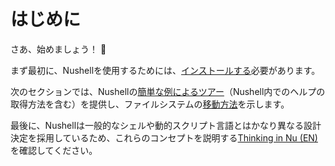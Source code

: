 # はじめに

さあ、始めましょう！ 🐘

まず最初に、Nushellを使用するためには、[インストールする](installation.md)必要があります。

次のセクションでは、Nushellの[簡単な例によるツアー](quick_tour.md)（Nushell内でのヘルプの取得方法を含む）を提供し、ファイルシステムの[移動方法](moving_around.md)を示します。

最後に、Nushellは一般的なシェルや動的スクリプト言語とはかなり異なる設計決定を採用しているため、これらのコンセプトを説明する[Thinking in Nu (EN)](/book/thinking_in_nu.md)を確認してください。
